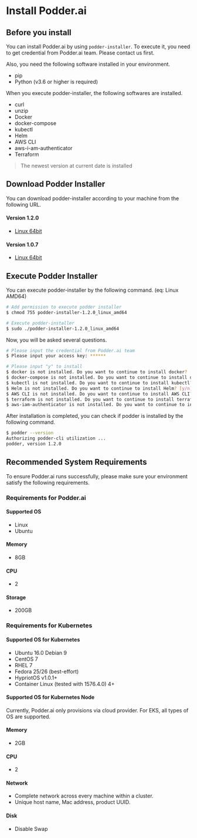 # Install Podder.ai

## Before you install
You can install Podder.ai by using `podder-installer`. To execute it, you need to get credential from Podder.ai team. Please contact us first.

Also, you need the following software installed in your environment.
- pip
- Python (v3.6 or higher is required)

When you execute podder-installer, the following softwares are installed.
- curl
- unzip
- Docker
- docker-compose
- kubectl
- Helm
- AWS CLI
- aws-i-am-authenticator
- Terraform
> The newest version at current date is installed

## Download Podder Installer
You can download podder-installer according to your machine from the following URL.

#### Version 1.2.0

- [Linux 64bit](https://podder-ai-downloads.s3-ap-southeast-1.amazonaws.com/podder-installer/1.2.0/podder-installer-1.2.0_linux_amd64)

#### Version 1.0.7

- [Linux 64bit](https://podder-ai-downloads.s3-ap-southeast-1.amazonaws.com/podder-installer/1.0.7/podder-installer-1.0.7_linux_amd64)

## Execute Podder Installer
You can execute podder-installer by the following command. (eq:  Linux AMD64)
```bash
# Add permission to execute podder installer
$ chmod 755 podder-installer-1.2.0_linux_amd64

# Execute podder-installer
$ sudo ./podder-installer-1.2.0_linux_amd64
```

Now, you will be asked several questions.
```bash
# Please input the credential from Podder.ai team
$ Please input your access key: ******

# Please input "y" to install
$ docker is not installed. Do you want to continue to install docker? [y/n] y
$ docker-compose is not installed. Do you want to continue to install docker-compose? [y/n] y
$ kubectl is not installed. Do you want to continue to install kubectl? [y/n] y
$ Helm is not installed. Do you want to continue to install Helm? [y/n] y
$ AWS CLI is not installed. Do you want to continue to install AWS CLI? [y/n] y
$ terraform is not installed. Do you want to continue to install terraform? [y/n] y
$ aws-iam-authenticator is not installed. Do you want to continue to install aws-iam-authenticator? [y/n] y
```

After installation is completed, you can check if podder is installed by the following command.
```bash
$ podder --version
Authorizing podder-cli utilization ...
podder, version 1.2.0
```

## Recommended System Requirements
To ensure Podder.ai runs successfully, please make sure your environment satisfy the following requirements.

### Requirements for Podder.ai
#### Supported OS
- Linux
- Ubuntu

#### Memory
- 8GB

#### CPU
- 2

#### Storage
- 200GB

### Requirements for Kubernetes
#### Supported OS for Kubernetes
- Ubuntu 16.0 Debian 9
- CentOS 7
- RHEL 7
- Fedora 25/26 (best-effort)
- HypriotOS v1.0.1+
- Container Linux (tested with 1576.4.0) 4+

#### Supported OS for Kubernetes Node
Currently, Podder.ai only provisions via cloud provider.
For EKS, all types of OS are supported.

#### Memory
- 2GB

#### CPU
- 2

#### Network
- Complete network across every machine within a cluster.
- Unique host name, Mac address, product UUID.

#### Disk
- Disable Swap

